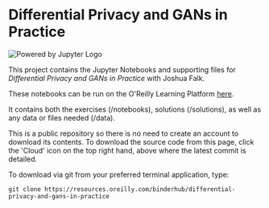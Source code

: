 # Differential Privacy and GANs in Practice

![Powered by Jupyter Logo](https://cdn.oreillystatic.com/images/icons/powered_by_jupyter.png)

This project contains the Jupyter Notebooks and supporting files for _Differential Privacy and GANs in Practice_ with Joshua Falk. 

These notebooks can be run on the O'Reilly Learning Platform [here](https://learning.oreilly.com/jupyter-notebooks/~/9781098111779).

It contains both the exercises (/notebooks), solutions (/solutions), as well as any data or files needed (/data).

This is a public repository so there is no need to create an account to download its contents. To download the source code from this page, click the 'Cloud' icon on the top right hand, above where the latest commit is detailed.

To download via git from your preferred terminal application, type:

```git clone https://resources.oreilly.com/binderhub/differential-privacy-and-gans-in-practice```
